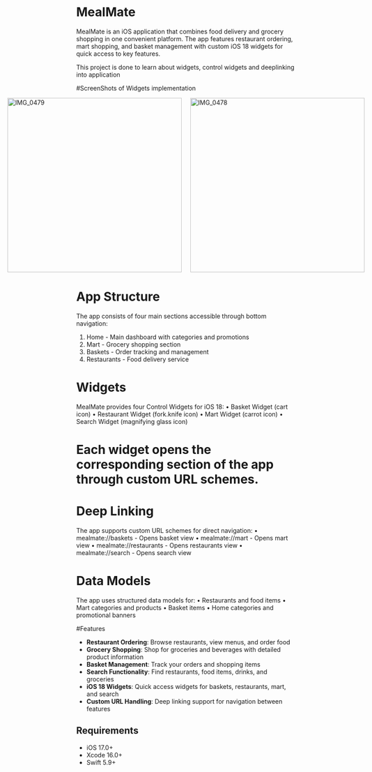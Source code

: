 # MealMate

MealMate is an iOS application that combines food delivery and grocery shopping in one convenient platform. The app features restaurant ordering, mart shopping, and basket management with custom iOS 18 widgets for quick access to key features.

This project is done to learn about widgets, control widgets and deeplinking into application

#ScreenShots of Widgets implementation 

<div style="display: flex; justify-content: center; gap: 20px;">
  <img width="400" height="400" alt="IMG_0479" src="https://github.com/user-attachments/assets/e289d593-11f9-412a-9d67-afada54b1000" />
  <img width="400" height="400" alt="IMG_0478" src="https://github.com/user-attachments/assets/3e229c23-a229-4fc6-8541-f220663c0bcb" />
</div>



# App Structure

The app consists of four main sections accessible through bottom navigation:

1. Home - Main dashboard with categories and promotions
2. Mart - Grocery shopping section
3. Baskets - Order tracking and management
4. Restaurants - Food delivery service

# Widgets

MealMate provides four Control Widgets for iOS 18:
• Basket Widget (cart icon)
• Restaurant Widget (fork.knife icon)
• Mart Widget (carrot icon)
• Search Widget (magnifying glass icon)

# Each widget opens the corresponding section of the app through custom URL schemes.

# Deep Linking

The app supports custom URL schemes for direct navigation:
• mealmate://baskets - Opens basket view
• mealmate://mart - Opens mart view
• mealmate://restaurants - Opens restaurants view
• mealmate://search - Opens search view

# Data Models

The app uses structured data models for:
• Restaurants and food items
• Mart categories and products
• Basket items
• Home categories and promotional banners

#Features

- **Restaurant Ordering**: Browse restaurants, view menus, and order food
- **Grocery Shopping**: Shop for groceries and beverages with detailed product information
- **Basket Management**: Track your orders and shopping items
- **Search Functionality**: Find restaurants, food items, drinks, and groceries
- **iOS 18 Widgets**: Quick access widgets for baskets, restaurants, mart, and search
- **Custom URL Handling**: Deep linking support for navigation between features

## Requirements

- iOS 17.0+
- Xcode 16.0+
- Swift 5.9+



  
